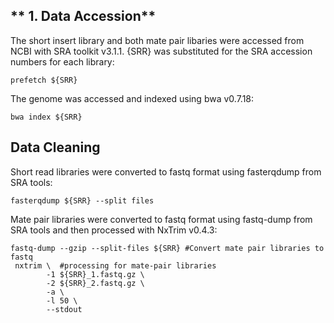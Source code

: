 
## ** 1. Data Accession** 

The short insert library and both mate pair libaries were accessed from NCBI with SRA toolkit v3.1.1. {SRR} was substituted for the SRA accession numbers for each library:
```
prefetch ${SRR}
```

The genome was accessed and indexed using bwa v0.7.18:
```
bwa index ${SRR}
```

## **Data Cleaning**

Short read libraries were converted to fastq format using fasterqdump from SRA tools:
```
fasterqdump ${SRR} --split files
```
Mate pair libraries were converted to fastq format using fastq-dump from SRA tools and then processed with NxTrim v0.4.3:
```
fastq-dump --gzip --split-files ${SRR} #Convert mate pair libraries to fastq 
 nxtrim \  #processing for mate-pair libraries
        -1 ${SRR}_1.fastq.gz \ 
        -2 ${SRR}_2.fastq.gz \ 
        -a \ 
        -l 50 \ 
        --stdout
```





